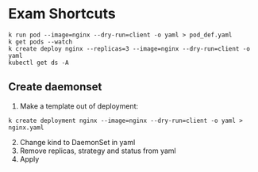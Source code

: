 # Exam Shortcuts

```
k run pod --image=nginx --dry-run=client -o yaml > pod_def.yaml
k get pods --watch
k create deploy nginx --replicas=3 --image=nginx --dry-run=client -o yaml
kubectl get ds -A
```

## Create daemonset
1. Make a template out of deployment:
```
k create deployment nginx --image=nginx --dry-run=client -o yaml > nginx.yaml
```
2. Change kind to DaemonSet in yaml
3. Remove replicas, strategy and status from yaml
4. Apply